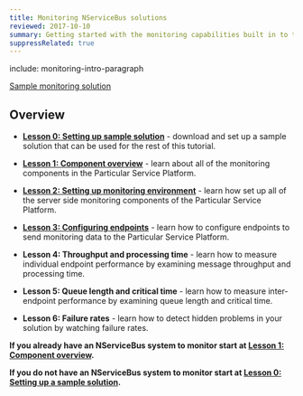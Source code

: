 ```yaml
---
title: Monitoring NServiceBus solutions
reviewed: 2017-10-10
summary: Getting started with the monitoring capabilities built in to the Particular Service Platform.
suppressRelated: true
---
```


include: monitoring-intro-paragraph

[Sample monitoring solution](tutorials/monitoring/0-sample-solution)


## Overview

- **[Lesson 0: Setting up sample solution](0-sample-solution/)** - download and set up a sample solution that can be used for the rest of this tutorial. 

- **[Lesson 1: Component overview](1-component-overview/)** - learn about all of the monitoring components in the Particular Service Platform.

- **[Lesson 2: Setting up monitoring environment](2-setting-up-environment/)**  - learn how set up all of the server side monitoring components of the Particular Service Platform.

- **[Lesson 3: Configuring endpoints](3-configuring-endpoints/)** - learn how to configure endpoints to send monitoring data to the Particular Service Platform.

- **Lesson 4: Throughput and processing time** - learn how to measure individual endpoint performance by examining message throughput and processing time.

- **Lesson 5: Queue length and critical time** - learn how to measure inter-endpoint performance by examining queue length and critical time.

- **Lesson 6: Failure rates** - learn how to detect hidden problems in your solution by watching failure rates.

**If you already have an NServiceBus system to monitor start at [**Lesson 1: Component overview**](1-component-overview/).**

**If you do not have an NServiceBus system to monitor start at [**Lesson 0: Setting up a sample solution**](0-sample-solution/).**

